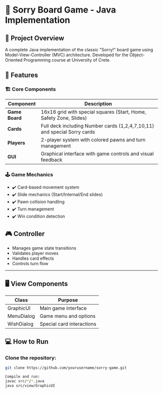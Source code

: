 # 🎲 Sorry Board Game - Java Implementation

## 📌 Project Overview
A complete Java implementation of the classic "Sorry!" board game using Model-View-Controller (MVC) architecture. Developed for the Object-Oriented Programming course at University of Crete.

## 🎯 Features

### 🏗️ Core Components
| Component       | Description                                                                 |
|----------------|-----------------------------------------------------------------------------|
| **Game Board** | 16x16 grid with special squares (Start, Home, Safety Zone, Slides)         |
| **Cards**      | Full deck including Number cards (1,2,4,7,10,11) and special Sorry cards    |
| **Players**    | 2-player system with colored pawns and turn management                      |
| **GUI**        | Graphical interface with game controls and visual feedback                  |

### 🕹️ Game Mechanics
- ✔️ Card-based movement system
- ✔️ Slide mechanics (Start/Internal/End slides)
- ✔️ Pawn collision handling
- ✔️ Turn management
- ✔️ Win condition detection

## 🎮 Controller

- Manages game state transitions  
- Validates player moves  
- Handles card effects  
- Controls turn flow  

---

## 🖥️ View Components

| Class       | Purpose                    |
|-------------|----------------------------|
| GraphicUI   | Main game interface        |
| MenuDialog  | Game menu and options      |
| WishDialog  | Special card interactions  |

## 💻 How to Run

### Clone the repository:
```bash
git clone https://github.com/yourusername/sorry-game.git

Compile and run:
javac src/*/*.java
java src/view/GraphicUI

